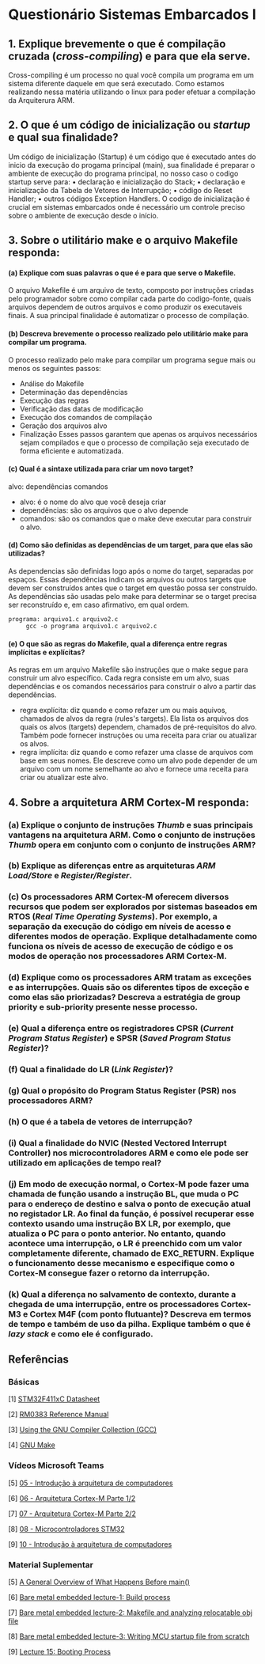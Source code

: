 # Questionário Sistemas Embarcados I

## 1. Explique brevemente o que é compilação cruzada (***cross-compiling***) e para que ela serve.
 Cross-compiling é um processo no qual você compila um programa em um sistema diferente daquele em que será executado. Como estamos realizando nessa matéria utilizando o linux para poder efetuar a compilação da Arquiterura ARM.

## 2. O que é um código de inicialização ou ***startup*** e qual sua finalidade?
 Um código de inicialização (Startup) é um código que é executado antes do inicio da execução do progama principal (main), sua finalidade é preparar o ambiente de execução do programa principal, no nosso caso o codigo startup serve para:
•	declaração e inicialização do Stack;
•	declaração e inicialização da Tabela de Vetores de Interrupção;
•	código do Reset Handler;
•	outros códigos Exception Handlers.
 O codigo de inicialização é crucial em sistemas embarcados onde é necessário um controle preciso sobre o ambiente de execução desde o início.

## 3. Sobre o utilitário **make** e o arquivo **Makefile responda**:

#### (a) Explique com suas palavras o que é e para que serve o **Makefile**.
 O arquivo Makefile é um arquivo de texto, composto por instruções criadas pelo programador sobre como compilar cada parte do codigo-fonte, quais arquivos dependem de outros arquivos e como produzir os executaveis finais. A sua principal finalidade é automatizar o processo de compilação.

#### (b) Descreva brevemente o processo realizado pelo utilitário **make** para compilar um programa.
 O processo realizado pelo make para compilar um programa segue mais ou menos os seguintes passos:
- Análise do Makefile
- Determinação das dependências
- Execução das regras
- Verificação das datas de modificação
- Execução dos comandos de compilação
- Geração dos arquivos alvo
- Finalização
Esses passos garantem que apenas os arquivos necessários sejam compilados e que o processo de compilação seja executado de forma eficiente e automatizada.
#### (c) Qual é a sintaxe utilizada para criar um novo **target**?
alvo: dependências
    comandos
 - alvo: é o nome do alvo que você deseja criar
 - dependências: são os arquivos que o alvo depende
 - comandos: são os comandos que o make deve executar para construir o alvo.

#### (d) Como são definidas as dependências de um **target**, para que elas são utilizadas?
As dependencias são definidas logo após o nome do target, separadas por espaços. Essas dependências indicam os arquivos ou outros targets que devem ser construídos antes que o target em questão possa ser construído. As dependências são usadas pelo make para determinar se o target precisa ser reconstruído e, em caso afirmativo, em qual ordem.

    programa: arquivo1.c arquivo2.c
         gcc -o programa arquivo1.c arquivo2.c
  
#### (e) O que são as regras do **Makefile**, qual a diferença entre regras implícitas e explícitas?
As regras em um arquivo Makefile são instruções que o make segue para construir um alvo específico. Cada regra consiste em um alvo, suas dependências e os comandos necessários para construir o alvo a partir das dependências.
- regra explícita: diz quando e como refazer um ou mais aquivos, chamados de alvos da regra (rules's targets). Ela lista os arquivos dos quais os alvos (targets) dependem, chamados de pré-requisitos do alvo. Também pode fornecer instruções ou uma receita para criar ou atualizar os alvos.
- regra implícita: diz quando e como refazer uma classe de arquivos com base em seus nomes. Ele descreve como um alvo pode depender de um arquivo com um nome semelhante ao alvo e fornece uma receita para criar ou atualizar este alvo.

## 4. Sobre a arquitetura **ARM Cortex-M** responda:

### (a) Explique o conjunto de instruções ***Thumb*** e suas principais vantagens na arquitetura ARM. Como o conjunto de instruções ***Thumb*** opera em conjunto com o conjunto de instruções ARM?

### (b) Explique as diferenças entre as arquiteturas ***ARM Load/Store*** e ***Register/Register***.

### (c) Os processadores **ARM Cortex-M** oferecem diversos recursos que podem ser explorados por sistemas baseados em **RTOS** (***Real Time Operating Systems***). Por exemplo, a separação da execução do código em níveis de acesso e diferentes modos de operação. Explique detalhadamente como funciona os níveis de acesso de execução de código e os modos de operação nos processadores **ARM Cortex-M**.

### (d) Explique como os processadores ARM tratam as exceções e as interrupções. Quais são os diferentes tipos de exceção e como elas são priorizadas? Descreva a estratégia de **group priority** e **sub-priority** presente nesse processo.

### (e) Qual a diferença entre os registradores **CPSR** (***Current Program Status Register***) e **SPSR** (***Saved Program Status Register***)?

### (f) Qual a finalidade do **LR** (***Link Register***)?

### (g) Qual o propósito do Program Status Register (PSR) nos processadores ARM?

### (h) O que é a tabela de vetores de interrupção?

### (i) Qual a finalidade do NVIC (**Nested Vectored Interrupt Controller**) nos microcontroladores ARM e como ele pode ser utilizado em aplicações de tempo real?

### (j) Em modo de execução normal, o Cortex-M pode fazer uma chamada de função usando a instrução **BL**, que muda o **PC** para o endereço de destino e salva o ponto de execução atual no registador **LR**. Ao final da função, é possível recuperar esse contexto usando uma instrução **BX LR**, por exemplo, que atualiza o **PC** para o ponto anterior. No entanto, quando acontece uma interrupção, o **LR** é preenchido com um valor completamente  diferente,  chamado  de  **EXC_RETURN**.  Explique  o  funcionamento  desse  mecanismo  e especifique como o **Cortex-M** consegue fazer o retorno da interrupção. 

### (k) Qual  a  diferença  no  salvamento  de  contexto,  durante  a  chegada  de  uma  interrupção,  entre  os processadores Cortex-M3 e Cortex M4F (com ponto flutuante)? Descreva em termos de tempo e também de uso da pilha. Explique também o que é ***lazy stack*** e como ele é configurado. 


## Referências

### Básicas

[1] [STM32F411xC Datasheet](https://www.st.com/resource/en/datasheet/stm32f411ce.pdf)

[2] [RM0383 Reference Manual](https://www.st.com/resource/en/reference_manual/rm0383-stm32f411xce-advanced-armbased-32bit-mcus-stmicroelectronics.pdf)

[3] [Using the GNU Compiler Collection (GCC)](https://gcc.gnu.org/onlinedocs/gcc/index.html)

[4] [GNU Make](https://www.gnu.org/software/make/manual/html_node/index.html)

### Vídeos Microsoft Teams

[5] [05 - Introdução à arquitetura de computadores](https://web.microsoftstream.com/embed/channel/f6b3a0de-e6f3-4652-b2d5-f1164032498a?app=microsoftteams&sort=undefined&l=pt-br#)

[6] [06 - Arquitetura Cortex-M Parte 1/2](https://web.microsoftstream.com/embed/channel/f6b3a0de-e6f3-4652-b2d5-f1164032498a?app=microsoftteams&sort=undefined&l=pt-br#)

[7] [07 - Arquitetura Cortex-M Parte 2/2](https://web.microsoftstream.com/embed/channel/f6b3a0de-e6f3-4652-b2d5-f1164032498a?app=microsoftteams&sort=undefined&l=pt-br#)

[8] [08 - Microcontroladores STM32](https://web.microsoftstream.com/embed/channel/f6b3a0de-e6f3-4652-b2d5-f1164032498a?app=microsoftteams&sort=undefined&l=pt-br#)

[9] [10 - Introdução à arquitetura de computadores](https://web.microsoftstream.com/embed/channel/f6b3a0de-e6f3-4652-b2d5-f1164032498a?app=microsoftteams&sort=undefined&l=pt-br#)

### Material Suplementar

[5] [A General Overview of What Happens Before main()](https://embeddedartistry.com/blog/2019/04/08/a-general-overview-of-what-happens-before-main/)
 
[6] [Bare metal embedded lecture-1: Build process](https://youtu.be/qWqlkCLmZoE?si=mn5yDnJYudQ1PpZH)
 
[7] [Bare metal embedded lecture-2: Makefile and analyzing relocatable obj file](https://youtu.be/Bsq6P1B8JqI?si=yuNLPj3JQ-2IT1yo)
 
[8] [Bare metal embedded lecture-3: Writing MCU startup file from scratch](https://youtu.be/2Hm8eEHsgls?si=c27MpZ47ApiMSwHR)
 
[9] [Lecture 15: Booting Process](https://youtu.be/3brOzLJmeek?si=MsHRUEJP8zofjwJQ)
